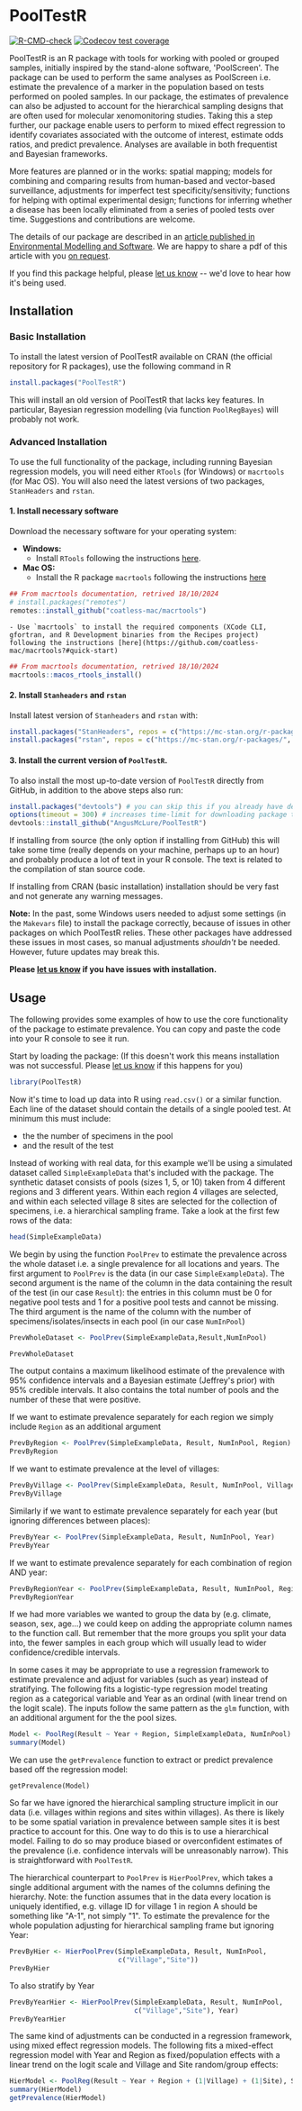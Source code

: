 # PoolTestR

<!-- badges: start -->
[![R-CMD-check](https://github.com/AngusMcLure/PoolTestR/actions/workflows/R-CMD-check.yaml/badge.svg)](https://github.com/AngusMcLure/PoolTestR/actions/workflows/R-CMD-check.yaml)
[![Codecov test coverage](https://codecov.io/gh/AngusMcLure/PoolTestR/branch/master/graph/badge.svg)](https://app.codecov.io/gh/AngusMcLure/PoolTestR?branch=master)
<!-- badges: end -->

PoolTestR is an R package with tools for working with pooled or grouped samples, initially inspired by the stand-alone software, 'PoolScreen'. The package can be used to perform the same analyses as PoolScreen i.e. estimate the prevalence of a marker in the population based on tests performed on pooled samples. In our package, the estimates of prevalence can also be adjusted to account for the hierarchical sampling designs that are often used for molecular xenomonitoring studies. Taking this a step further, our package enable users to perform to mixed effect regression to identify covariates associated with the outcome of interest, estimate odds ratios, and predict prevalence. Analyses are available in both frequentist and Bayesian frameworks. 

More features are planned or in the works: spatial mapping; models for combining and comparing results from human-based and vector-based surveillance, adjustments for imperfect test specificity/sensitivity; functions for helping with optimal experimental design; functions for inferring whether a disease has been locally eliminated from a series of pooled tests over time. Suggestions and contributions are welcome.

The details of our package are described in an [article published in Environmental Modelling and Software](https://doi.org/10.1016/j.envsoft.2021.105158). We are happy to share a pdf of this article with you [on request](mailto:angus.mclure@anu.edu.au).

If you find this package helpful, please [let us know](mailto:angus.mclure@anu.edu.au) -- we'd love to hear how it's being used.

## Installation
### Basic Installation
To install the latest version of PoolTestR available on CRAN (the official repository for R packages), use the following command in R

```R
install.packages("PoolTestR")
```

This will install an old version of PoolTestR that lacks key features. In particular, Bayesian regression modelling (via function ```PoolRegBayes```) will probably not work.

### Advanced Installation
To use the full functionality of the package, including running Bayesian regression models, you will need either `RTools` (for Windows) or `macrtools` (for Mac OS). You will also need the latest versions of two packages, `StanHeaders` and `rstan`.  

#### 1. Install necessary software
Download the necessary software for your operating system:

  - **Windows:** 
    - Install `RTools` following the instructions [here](https://cran.r-project.org/bin/windows/Rtools/rtools43/rtools.html). 
  - **Mac OS:** 
    - Install the R package `macrtools` following the instructions [here](https://github.com/coatless-mac/macrtools?#quick-start)
```R
## From macrtools documentation, retrived 18/10/2024
# install.packages("remotes")
remotes::install_github("coatless-mac/macrtools")
```
    - Use `macrtools` to install the required components (XCode CLI, gfortran, and R Development binaries from the Recipes project) following the instructions [here](https://github.com/coatless-mac/macrtools?#quick-start)
```R
## From macrtools documentation, retrived 18/10/2024
macrtools::macos_rtools_install()
```

#### 2. Install `Stanheaders` and `rstan`
Install latest version of `Stanheaders` and `rstan` with:
```R
install.packages("StanHeaders", repos = c("https://mc-stan.org/r-packages/", getOption("repos")))
install.packages("rstan", repos = c("https://mc-stan.org/r-packages/", getOption("repos")))
```

#### 3. Install the current version of `PoolTestR`.
To also install the most up-to-date version of `PoolTestR` directly from GitHub, in addition to the above steps also run:
```R
install.packages("devtools") # you can skip this if you already have devtools installed
options(timeout = 300) # increases time-limit for downloading package to 300 seconds (for slow connections)
devtools::install_github("AngusMcLure/PoolTestR")
```
If installing from source (the only option if installing from GitHub) this will take some time (really depends on your machine, perhaps up to an hour) and probably produce a lot of text in your R console. The text is related to the compilation of stan source code. 

If installing from CRAN (basic installation) installation should be very fast and not generate any warning messages. 

**Note:** In the past, some Windows users needed to adjust some settings (in the `Makevars` file) to install the package correctly, because of issues in other packages on which PoolTestR relies. These other packages have addressed these issues in most cases, so manual adjustments *shouldn't* be needed. However, future updates may break this. 

**Please [let us know](mailto:angus.mclure@anu.edu.au) if you have issues with installation.**


## Usage

The following provides some examples of how to use the core functionality of the package to estimate prevalence. You can copy and paste the code into your R console to see it run.

Start by loading the package: (If this doesn't work this means installation was not successful. Please [let us know](mailto:angus.mclure@anu.edu.au) if this happens for you)
```R
library(PoolTestR)
```

Now it's time to load up data into R using `read.csv()` or a similar function. Each line of the dataset should contain the details of a single pooled test. At minimum this must include:
 * the the number of specimens in the pool
 * and the result of the test

Instead of working with real data, for this example we'll be using a simulated dataset called ```SimpleExampleData``` that's included with the package. The synthetic dataset consists of pools (sizes 1, 5, or 10) taken from 4 different regions and 3 different years. Within each region 4 villages are selected, and within each selected village 8  sites are selected for the collection of specimens, i.e. a hierarchical sampling frame. Take a look at the first few rows of the data:

```R
head(SimpleExampleData)
```

We begin by using the function ```PoolPrev``` to estimate the prevalence across the whole dataset i.e. a single prevalence for all locations and years. The first argument to ```PoolPrev``` is the data (in our case ```SimpleExampleData```). The second argument is the name of the column in the data containing the result of the test (in our case ```Result```): the entries in this column must be 0 for negative pool tests and 1 for a positive pool tests and cannot be missing. The third argument is the name of the column with the number of specimens/isolates/insects in each pool (in our case ```NumInPool```)

```R
PrevWholeDataset <- PoolPrev(SimpleExampleData,Result,NumInPool)

PrevWholeDataset 
```
The output contains a maximum likelihood estimate of the prevalence with 95% confidence intervals and a Bayesian estimate (Jeffrey's prior) with 95% credible intervals. It also contains the total number of pools and the number of these that were positive.

If we want to estimate prevalence separately for each region we simply include ```Region``` as an additional argument
```R
PrevByRegion <- PoolPrev(SimpleExampleData, Result, NumInPool, Region)
PrevByRegion
```
If we want to estimate prevalence at the level of villages:
```R
PrevByVillage <- PoolPrev(SimpleExampleData, Result, NumInPool, Village)
PrevByVillage
```
Similarly if we want to estimate prevalence separately for each year (but ignoring differences between places):
```R
PrevByYear <- PoolPrev(SimpleExampleData, Result, NumInPool, Year)
PrevByYear
```
If we want to estimate prevalence separately for each combination of region AND year:
```R
PrevByRegionYear <- PoolPrev(SimpleExampleData, Result, NumInPool, Region, Year)
PrevByRegionYear
```

If we had more variables we wanted to group the data by (e.g. climate, season, sex, age...) we could keep on adding the appropriate column names to the function call. But remember that the more groups you split your data into, the fewer samples in each group which will usually lead to wider confidence/credible intervals.

In some cases it may be appropriate to use a regression framework to estimate prevalence and adjust for variables (such as year) instead of stratifying. The following fits a logistic-type regression model treating region as a categorical variable and Year as an ordinal (with linear trend on the logit scale). The inputs follow the same pattern as the ```glm``` function, with an additional argument for the the pool sizes.

```R
Model <- PoolReg(Result ~ Year + Region, SimpleExampleData, NumInPool)
summary(Model)
```

We can use the ```getPrevalence``` function to extract or predict prevalence based off the regression model:
```
getPrevalence(Model)
```

So far we have ignored the hierarchical sampling structure implicit in our data (i.e. villages within regions and sites within villages). As there is likely to be some spatial variation in prevalence between sample sites it is best practice to account for this. One way to do this is to use a hierarchical model. Failing to do so may produce biased or overconfident estimates of the prevalence (i.e. confidence intervals will be unreasonably narrow). This is straightforward with ```PoolTestR```.

The hierarchical counterpart to ```PoolPrev``` is ```HierPoolPrev```, which takes a single additional argument with the names of the columns defining the hierarchy. Note: the function assumes that in the data every location is uniquely identified, e.g. village ID for village 1 in region A should be something like "A-1", not simply "1". To estimate the prevalence for the whole population adjusting for hierarchical sampling frame but ignoring Year:

```R
PrevByHier <- HierPoolPrev(SimpleExampleData, Result, NumInPool,
                           c("Village","Site"))
PrevByHier
```

To also stratify by Year

```R
PrevByYearHier <- HierPoolPrev(SimpleExampleData, Result, NumInPool, 
                               c("Village","Site"), Year)
PrevByYearHier
```

The same kind of adjustments can be conducted in a regression framework, using mixed effect regression models. The following fits a mixed-effect regression model with Year and Region as fixed/population effects with a linear trend on the logit scale and Village and Site random/group effects:

```R
HierModel <- PoolReg(Result ~ Year + Region + (1|Village) + (1|Site), SimpleExampleData, NumInPool)
summary(HierModel)
getPrevalence(HierModel)
```



